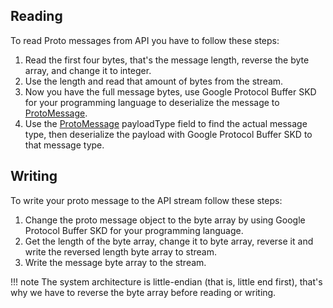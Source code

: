 ## Reading
To read Proto messages from API you have to follow these steps:
 
 1. Read the first four bytes, that's the message length, reverse the byte array, and change it to integer.
 2. Use the length and read that amount of bytes from the stream.
 3. Now you have the full message bytes, use Google Protocol Buffer SKD for your programming language to deserialize the message to [ProtoMessage](../common-messages/#protomessage).
 4. Use the [ProtoMessage](../common-messages/#protomessage) payloadType field to find the actual message type, then deserialize the payload with Google Protocol Buffer SKD to that message type.

## Writing
To write your proto message to the API stream follow these steps:
 
 1. Change the proto message object to the byte array by using Google Protocol Buffer SKD for your programming language.
 2. Get the length of the byte array, change it to byte array, reverse it and write the reversed length byte array to stream.
 3. Write the message byte array to the stream.

!!! note
	The system architecture is little-endian (that is, little end first), that's why we have to reverse the byte array before reading or writing.